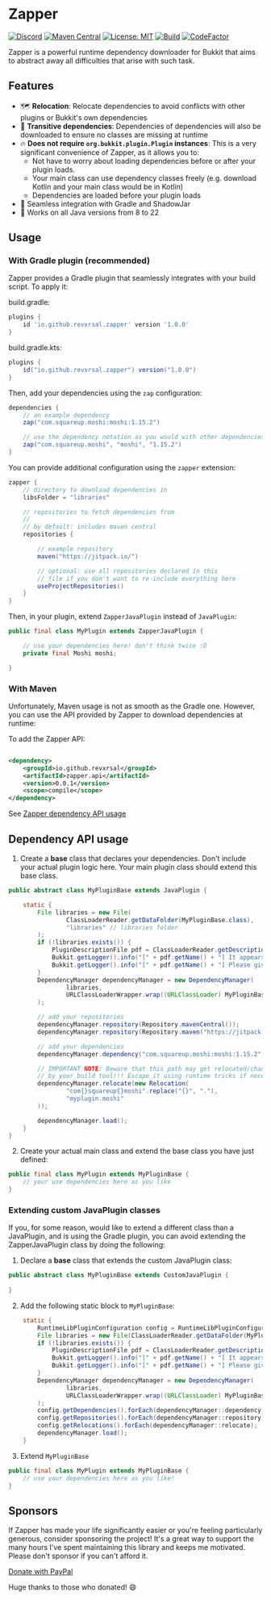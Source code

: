 # Zapper

[![Discord](https://discord.com/api/guilds/939962855476846614/widget.png)](https://discord.gg/pEGGF785zp)
[![Maven Central](https://img.shields.io/maven-metadata/v/https/repo1.maven.org/maven2/io/github/revxrsal/zapper.api/maven-metadata.xml.svg?label=maven%20central&colorB=brightgreen)](https://search.maven.org/artifact/io.github.revxrsal/zapper.api)
[![License: MIT](https://img.shields.io/badge/License-MIT-yellow.svg)](https://opensource.org/licenses/MIT)
[![Build](https://github.com/Revxrsal/Zapper/actions/workflows/build.yml/badge.svg)](https://github.com/Revxrsal/Zapper/actions/workflows/build.yml)
[![CodeFactor](https://www.codefactor.io/repository/github/revxrsal/zapper/badge)](https://www.codefactor.io/repository/github/revxrsal/zapper)

Zapper is a powerful runtime dependency downloader for Bukkit that aims to abstract away all difficulties that arise
with such task.

## Features

- 🗺️ **Relocation**: Relocate dependencies to avoid conflicts with other plugins or Bukkit's own dependencies
- 🚌 **Transitive dependencies**: Dependencies of dependencies will also be downloaded to ensure no classes are missing
  at runtime
- 🔥 **Does not require `org.bukkit.plugin.Plugin` instances**: This is a very significant convenience of Zapper, as it
  allows you to:
    - Not have to worry about loading dependencies before or after your plugin loads.
    - Your main class can use dependency classes freely (e.g. download Kotlin and your main class would be in Kotlin)
    - Dependencies are loaded before your plugin loads
- 🐘 Seamless integration with Gradle and ShadowJar
- 🍵 Works on all Java versions from 8 to 22

## Usage

### With Gradle plugin (recommended)

Zapper provides a Gradle plugin that seamlessly integrates with your build script. To apply it:

build.gradle:

```groovy
plugins {
    id 'io.github.revxrsal.zapper' version '1.0.0'
}
```

build.gradle.kts:

```groovy
plugins {
    id("io.github.revxrsal.zapper") version("1.0.0")
}
```

Then, add your dependencies using the `zap` configuration:

```groovy
dependencies {
    // an example dependency
    zap("com.squareup.moshi:moshi:1.15.2")

    // use the dependency notation as you would with other dependencies
    zap("com.squareup.moshi", "moshi", "1.15.2")
}
```

You can provide additional configuration using the `zapper` extension:

```groovy
zapper {
    // directory to download dependencies in
    libsFolder = "libraries"

    // repositories to fetch dependencies from
    // 
    // by default: includes maven central
    repositories {

        // example repository
        maven("https://jitpack.io/")

        // optional: use all repositories declared in this
        // file if you don't want to re-include everything here
        useProjectRepositories()
    }
}
```

Then, in your plugin, extend `ZapperJavaPlugin` instead of `JavaPlugin`:

```java
public final class MyPlugin extends ZapperJavaPlugin {

    // use your dependencies here! don't think twice :D
    private final Moshi moshi;

}
```

### With Maven

Unfortunately, Maven usage is not as smooth as the Gradle one. However, you can use the API
provided by Zapper to download dependencies at runtime:

To add the Zapper API:

```xml

<dependency>
    <groupId>io.github.revxrsal</groupId>
    <artifactId>zapper.api</artifactId>
    <version>0.0.1</version>
    <scope>compile</scope>
</dependency>
```

See [Zapper dependency API usage](#dependency-api-usage)

## Dependency API usage

1. Create a **base** class that declares your dependencies. Don't include your actual plugin logic here. Your main plugin class should extend this base class.

```java
public abstract class MyPluginBase extends JavaPlugin { 

    static {
        File libraries = new File(
                ClassLoaderReader.getDataFolder(MyPluginBase.class),
                "libraries" // libraries folder
        );
        if (!libraries.exists()) {
            PluginDescriptionFile pdf = ClassLoaderReader.getDescription(ZapperJavaPlugin.class);
            Bukkit.getLogger().info("[" + pdf.getName() + "] It appears you're running " + pdf.getName() + " for the first time.");
            Bukkit.getLogger().info("[" + pdf.getName() + "] Please give me a few seconds to install dependencies. This is a one-time process.");
        }
        DependencyManager dependencyManager = new DependencyManager(
                libraries,
                URLClassLoaderWrapper.wrap((URLClassLoader) MyPluginBase.class.getClassLoader())
        );

        // add your repositories
        dependencyManager.repository(Repository.mavenCentral());
        dependencyManager.repository(Repository.maven("https://jitpack.io"));

        // add your dependencies
        dependencyManager.dependency("com.squareup.moshi:moshi:1.15.2");

        // IMPORTANT NOTE: Beware that this path may get relocated/changed
        // by your build tool!!! Escape it using runtime tricks if necessary
        dependencyManager.relocate(new Relocation(
                "com{}squareup{}moshi".replace("{}", "."),
                "myplugin.moshi"
        ));

        dependencyManager.load();
    }
}
```

2. Create your actual main class and extend the base class you have just defined:

```java
public final class MyPlugin extends MyPluginBase {
    // your use dependencies here as you like
}
```

### Extending custom JavaPlugin classes
If you, for some reason, would like to extend a different class than a JavaPlugin, and is using the Gradle plugin, you can avoid extending the ZapperJavaPlugin class by doing the following:
1. Declare a **base** class that extends the custom JavaPlugin class:
```java
public abstract class MyPluginBase extends CustomJavaPlugin {
    
}
```

2. Add the following static block to `MyPluginBase`:
```java
    static {
        RuntimeLibPluginConfiguration config = RuntimeLibPluginConfiguration.parse();
        File libraries = new File(ClassLoaderReader.getDataFolder(MyPluginBase.class), config.getLibsFolder());
        if (!libraries.exists()) {
            PluginDescriptionFile pdf = ClassLoaderReader.getDescription(MyPluginBase.class);
            Bukkit.getLogger().info("[" + pdf.getName() + "] It appears you're running " + pdf.getName() + " for the first time.");
            Bukkit.getLogger().info("[" + pdf.getName() + "] Please give me a few seconds to install dependencies. This is a one-time process.");
        }
        DependencyManager dependencyManager = new DependencyManager(
                libraries,
                URLClassLoaderWrapper.wrap((URLClassLoader) MyPluginBase.class.getClassLoader())
        );
        config.getDependencies().forEach(dependencyManager::dependency);
        config.getRepositories().forEach(dependencyManager::repository);
        config.getRelocations().forEach(dependencyManager::relocate);
        dependencyManager.load();
    }
```
3. Extend `MyPluginBase`
```java
public final class MyPlugin extends MyPluginBase {
    // use your dependencies here as you like!
}
```

## Sponsors

If Zapper has made your life significantly easier or you're feeling particularly generous, consider sponsoring the
project! It's a great way to support the many hours I've spent maintaining this library and keeps me motivated. Please
don't sponsor if you can't afford it.

[Donate with PayPal](https://www.paypal.me/Recxrsion)

Huge thanks to those who donated! 😄
